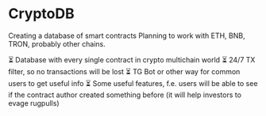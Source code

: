 # CryptoDB 

Creating a database of smart contracts
Planning to work with ETH, BNB, TRON, probably other chains.


⏳ Database with every single contract in crypto multichain world
⏳ 24/7 TX filter, so no transactions will be lost
⏳ TG Bot or other way for common users to get useful info
⏳ Some useful features, f.e. users will be able to see if the contract author created something before (it will help investors to evage rugpulls)
